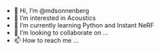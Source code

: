 - 👋 Hi, I’m @mdsonnenberg
- 👀 I’m interested in Acoustics
- 🌱 I’m currently learning Python and Instant NeRF
- 💞️ I’m looking to collaborate on ...
- 📫 How to reach me ...

<!---
mdsonnenberg/mdsonnenberg is a ✨ special ✨ repository because its `README.md` (this file) appears on your GitHub profile.
You can click the Preview link to take a look at your changes.
--->
